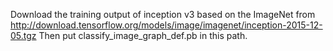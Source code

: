 Download the training output of inception v3 based on the ImageNet from http://download.tensorflow.org/models/image/imagenet/inception-2015-12-05.tgz
Then put classify_image_graph_def.pb in this path.
